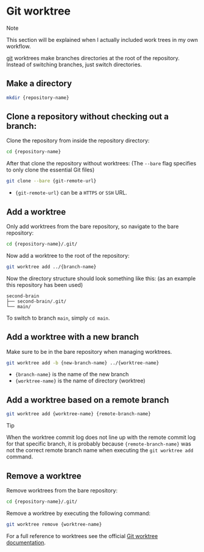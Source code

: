 # Git worktree

> [!NOTE]
> This section will be explained when I actually included work trees in my own workflow.

[git](/git.md) worktrees make branches directories at the root of the repository.
Instead of switching branches, just switch directories.

## Make a directory

```sh
mkdir {repository-name}
```

## Clone a repository without checking out a branch:

Clone the repository from inside the repository directory:

```sh
cd {repository-name}
```

After that clone the repository without worktrees: (The `--bare` flag specifies to only clone the essential Git files)

```sh
git clone --bare {git-remote-url}
```

- `{git-remote-url}` can be a `HTTPS` or `SSH` URL.

## Add a worktree

Only add worktrees from the bare repository, so navigate to the bare repository:

```sh
cd {repository-name}/.git/
```

Now add a worktree to the root of the repository:

```sh
git worktree add ../{branch-name}
```

Now the directory structure should look something like this: (as an example this repository has been used)

```
second-brain
├── second-brain/.git/
└── main/
```

To switch to branch `main`, simply `cd main`.

## Add a worktree with a new branch

Make sure to be in the bare repository when managing worktrees.

```sh
git worktree add -b {new-branch-name} ../{worktree-name}
```

- `{branch-name}` is the name of the new branch
- `{worktree-name}` is the name of directory (worktree)

## Add a worktree based on a remote branch

```sh
git worktree add {worktree-name} {remote-branch-name}
```

> [!TIP]
> When the worktree commit log does not line up with the remote commit log for that specific branch, it is probably because `{remote-branch-name}` was not the correct remote branch name when executing the `git worktree add` command.

## Remove a worktree

Remove worktrees from the bare repository:

```sh
cd {repository-name}/.git/
```

Remove a worktree by executing the following command:

```sh
git worktree remove {worktree-name}
```

For a full reference to worktrees see the official [Git worktree documentation](https://git-scm.com/docs/git-worktree).
